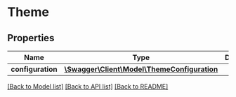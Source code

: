 # Theme

## Properties
Name | Type | Description | Notes
------------ | ------------- | ------------- | -------------
**configuration** | [**\Swagger\Client\Model\ThemeConfiguration**](ThemeConfiguration.md) |  | [optional] 

[[Back to Model list]](../../README.md#documentation-for-models) [[Back to API list]](../../README.md#documentation-for-api-endpoints) [[Back to README]](../../README.md)

